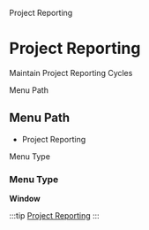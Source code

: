 
Project Reporting
# Project Reporting


Maintain Project Reporting Cycles

Menu Path
## Menu Path



- Project Reporting

Menu Type
### Menu Type

**Window**


:::tip
[Project Reporting](functional-guide/window/window-project-reporting.md)
:::